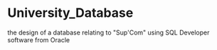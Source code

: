 # University_Database
the design of a database relating to "Sup'Com" using SQL Developer software from Oracle
